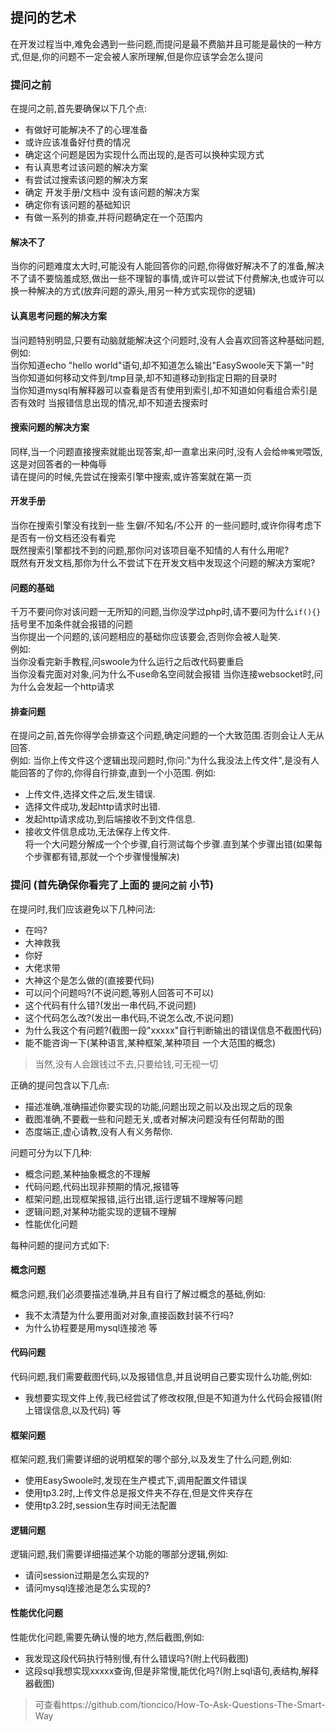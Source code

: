 ## 提问的艺术
在开发过程当中,难免会遇到一些问题,而提问是最不费脑并且可能是最快的一种方式,但是,你的问题不一定会被人家所理解,但是你应该学会怎么提问

### 提问之前
在提问之前,首先要确保以下几个点:
 * 有做好可能解决不了的心理准备
 * 或许应该准备好付费的情况
 * 确定这个问题是因为实现什么而出现的,是否可以换种实现方式
 * 有认真思考过该问题的解决方案
 * 有尝试过搜索该问题的解决方案
 * 确定 开发手册/文档中 没有该问题的解决方案
 * 确定你有该问题的基础知识
 * 有做一系列的排查,并将问题确定在一个范围内

#### 解决不了
当你的问题难度太大时,可能没有人能回答你的问题,你得做好解决不了的准备,解决不了请不要恼羞成怒,做出一些不理智的事情,或许可以尝试下付费解决,也或许可以换一种解决的方式(放弃问题的源头,用另一种方式实现你的逻辑)

#### 认真思考问题的解决方案
当问题特别明显,只要有动脑就能解决这个问题时,没有人会喜欢回答这种基础问题,  
例如:  
当你知道echo "hello world"语句,却不知道怎么输出"EasySwoole天下第一"时  
当你知道如何移动文件到/tmp目录,却不知道移动到指定日期的目录时  
当你知道mysql有解释器可以查看是否有使用到索引,却不知道如何看组合索引是否有效时
当报错信息出现的情况,却不知道去搜索时

#### 搜索问题的解决方案
同样,当一个问题直接搜索就能出现答案,却一直拿出来问时,没有人会给`伸嘴党`喂饭,这是对回答者的一种侮辱  
请在提问的时候,先尝试在搜索引擎中搜索,或许答案就在第一页
  
  
#### 开发手册
当你在搜索引擎没有找到一些 生僻/不知名/不公开 的一些问题时,或许你得考虑下是否有一份文档还没有看完  
既然搜索引擎都找不到的问题,那你问对该项目毫不知情的人有什么用呢?  
既然有开发文档,那你为什么不尝试下在开发文档中发现这个问题的解决方案呢?

#### 问题的基础
千万不要问你对该问题一无所知的问题,当你没学过php时,请不要问为什么`if(){}`括号里不加条件就会报错的问题  
当你提出一个问题的,该问题相应的基础你应该要会,否则你会被人耻笑.  
例如:  
当你没看完新手教程,问swoole为什么运行之后改代码要重启  
当你没看完面对对象,问为什么不use命名空间就会报错
当你连接websocket时,问为什么会发起一个http请求  

####  排查问题
在提问之前,首先你得学会排查这个问题,确定问题的一个大致范围.否则会让人无从回答.  
例如:
当你上传文件这个逻辑出现问题时,你问:"为什么我没法上传文件",是没有人能回答的了你的,你得自行排查,直到一个小范围.
例如:  
 * 上传文件,选择文件之后,发生错误.  
 * 选择文件成功,发起http请求时出错.  
 * 发起http请求成功,到后端接收不到文件信息.  
 * 接收文件信息成功,无法保存上传文件.  
将一个大问题分解成一个个步骤,自行测试每个步骤.直到某个步骤出错(如果每个步骤都有错,那就一个个步骤慢慢解决)

### 提问  (首先确保你看完了上面的 `提问之前` 小节)
在提问时,我们应该避免以下几种问法:
* 在吗?
* 大神救我
* 你好
* 大佬求带
* 大神这个是怎么做的(直接要代码)
* 可以问个问题吗?(不说问题,等别人回答可不可以)
* 这个代码有什么错?(发出一串代码,不说问题)
* 这个代码怎么改?(发出一串代码,不说怎么改,不说问题)
* 为什么我这个有问题?(截图一段"xxxxx"自行判断输出的错误信息不截图代码)
* 能不能咨询一下(某种语言,某种框架,某种项目 一个大范围的概念)
>当然,没有人会跟钱过不去,只要给钱,可无视一切

正确的提问包含以下几点:  
* 描述准确,准确描述你要实现的功能,问题出现之前以及出现之后的现象
* 截图准确,不要截一些和问题无关,或者对解决问题没有任何帮助的图
* 态度端正,虚心请教,没有人有义务帮你.

问题可分为以下几种:
* 概念问题,某种抽象概念的不理解
* 代码问题,代码出现非预期的情况,报错等
* 框架问题,出现框架报错,运行出错,运行逻辑不理解等问题
* 逻辑问题,对某种功能实现的逻辑不理解
* 性能优化问题

每种问题的提问方式如下:

#### 概念问题
概念问题,我们必须要描述准确,并且有自行了解过概念的基础,例如:
* 我不太清楚为什么要用面对对象,直接函数封装不行吗?
* 为什么协程要是用mysql连接池
等

#### 代码问题
代码问题,我们需要截图代码,以及报错信息,并且说明自己要实现什么功能,例如:
* 我想要实现文件上传,我已经尝试了修改权限,但是不知道为什么代码会报错(附上错误信息,以及代码)
等

#### 框架问题
框架问题,我们需要详细的说明框架的哪个部分,以及发生了什么问题,例如:
* 使用EasySwoole时,发现在生产模式下,调用配置文件错误
* 使用tp3.2时,上传文件总是报文件夹不存在,但是文件夹存在
* 使用tp3.2时,session生存时间无法配置

#### 逻辑问题
逻辑问题,我们需要详细描述某个功能的哪部分逻辑,例如:
* 请问session过期是怎么实现的?
* 请问mysql连接池是怎么实现的?


#### 性能优化问题
性能优化问题,需要先确认慢的地方,然后截图,例如:
* 我发现这段代码执行特别慢,有什么错误吗?(附上代码截图)
* 这段sql我想实现xxxxx查询,但是非常慢,能优化吗?(附上sql语句,表结构,解释器截图)

>可查看https://github.com/tioncico/How-To-Ask-Questions-The-Smart-Way